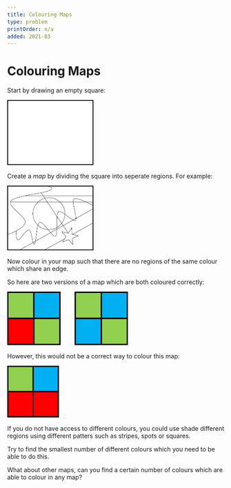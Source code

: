 ```yaml
---
title: Colouring Maps
type: problem
printOrder: n/a
added: 2021-03
---
```


# Colouring Maps

Start by drawing an empty square:

<img src="../../images/colouring-maps-01.png" width=200>  

Create a *map* by dividing the square into seperate regions. For example:

<img src="../../images/colouring-maps-02.png" width=200>  

Now colour in your map such that there are no regions of the same colour which share an edge.

So here are two versions of a map which are both coloured correctly:

<img src="../../images/colouring-maps-03.png" width=280>  

However, this would not be a correct way to colour this map:

<img src="../../images/colouring-maps-04.png" width=120>  

If you do not have access to different colours, you could use shade different regions using different patters such as stripes, spots or squares.

Try to find the smallest number of different colours which you need to be able to do this.

What about other maps, can you find a certain number of colours which are able to colour in any map?
